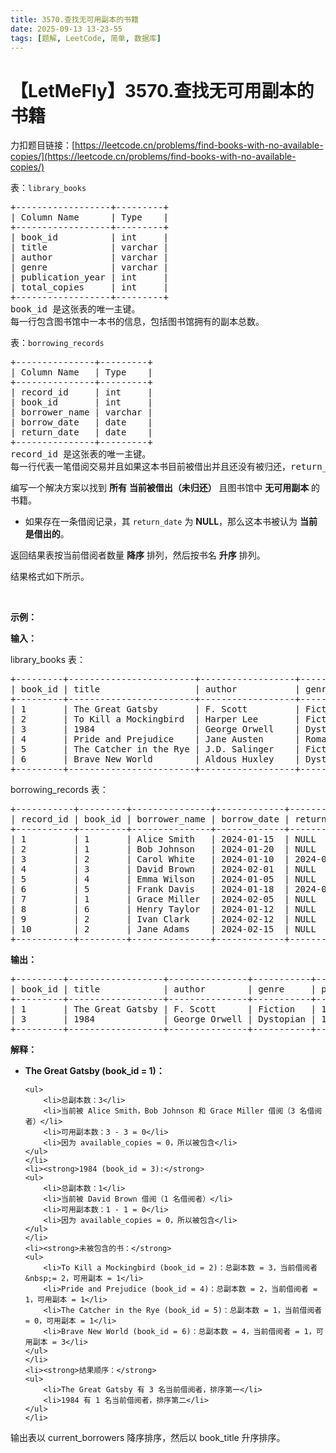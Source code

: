 ```yaml
---
title: 3570.查找无可用副本的书籍
date: 2025-09-13 13-23-55
tags: [题解, LeetCode, 简单, 数据库]
---
```


# 【LetMeFly】3570.查找无可用副本的书籍

力扣题目链接：[https://leetcode.cn/problems/find-books-with-no-available-copies/](https://leetcode.cn/problems/find-books-with-no-available-copies/)

<p>表：<code>library_books</code></p>

<pre>
+------------------+---------+
| Column Name      | Type    |
+------------------+---------+
| book_id          | int     |
| title            | varchar |
| author           | varchar |
| genre            | varchar |
| publication_year | int     |
| total_copies     | int     |
+------------------+---------+
book_id 是这张表的唯一主键。
每一行包含图书馆中一本书的信息，包括图书馆拥有的副本总数。
</pre>

<p>表：<code>borrowing_records</code></p>

<pre>
+---------------+---------+
| Column Name   | Type    |
+---------------+---------+
| record_id     | int     |
| book_id       | int     |
| borrower_name | varchar |
| borrow_date   | date    |
| return_date   | date    |
+---------------+---------+
record_id 是这张表的唯一主键。
每一行代表一笔借阅交易并且如果这本书目前被借出并且还没有被归还，return_date 为 NULL。
</pre>

<p>编写一个解决方案以找到 <strong>所有</strong> <strong>当前被借出（未归还）&nbsp;</strong>且图书馆中 <strong>无可用副本</strong> 的书籍。</p>

<ul>
	<li>如果存在一条借阅记录，其&nbsp;<code>return_date</code>&nbsp;为 <strong>NULL</strong>，那么这本书被认为 <strong>当前是借出的</strong>。</li>
</ul>

<p>返回结果表按当前借阅者数量 <strong>降序</strong> 排列，然后按书名 <strong>升序</strong> 排列。</p>

<p>结果格式如下所示。</p>

<p>&nbsp;</p>

<p><strong class="example">示例：</strong></p>

<div class="example-block">
<p><strong>输入：</strong></p>

<p>library_books 表：</p>

<pre class="example-io">
+---------+------------------------+------------------+----------+------------------+--------------+
| book_id | title                  | author           | genre    | publication_year | total_copies |
+---------+------------------------+------------------+----------+------------------+--------------+
| 1       | The Great Gatsby       | F. Scott         | Fiction  | 1925             | 3            |
| 2       | To Kill a Mockingbird  | Harper Lee       | Fiction  | 1960             | 3            |
| 3       | 1984                   | George Orwell    | Dystopian| 1949             | 1            |
| 4       | Pride and Prejudice    | Jane Austen      | Romance  | 1813             | 2            |
| 5       | The Catcher in the Rye | J.D. Salinger    | Fiction  | 1951             | 1            |
| 6       | Brave New World        | Aldous Huxley    | Dystopian| 1932             | 4            |
+---------+------------------------+------------------+----------+------------------+--------------+
</pre>

<p>borrowing_records 表：</p>

<pre class="example-io">
+-----------+---------+---------------+-------------+-------------+
| record_id | book_id | borrower_name | borrow_date | return_date |
+-----------+---------+---------------+-------------+-------------+
| 1         | 1       | Alice Smith   | 2024-01-15  | NULL        |
| 2         | 1       | Bob Johnson   | 2024-01-20  | NULL        |
| 3         | 2       | Carol White   | 2024-01-10  | 2024-01-25  |
| 4         | 3       | David Brown   | 2024-02-01  | NULL        |
| 5         | 4       | Emma Wilson   | 2024-01-05  | NULL        |
| 6         | 5       | Frank Davis   | 2024-01-18  | 2024-02-10  |
| 7         | 1       | Grace Miller  | 2024-02-05  | NULL        |
| 8         | 6       | Henry Taylor  | 2024-01-12  | NULL        |
| 9         | 2       | Ivan Clark    | 2024-02-12  | NULL        |
| 10        | 2       | Jane Adams    | 2024-02-15  | NULL        |
+-----------+---------+---------------+-------------+-------------+
</pre>

<p><strong>输出：</strong></p>

<pre class="example-io">
+---------+------------------+---------------+-----------+------------------+-------------------+
| book_id | title            | author        | genre     | publication_year | current_borrowers |
+---------+------------------+---------------+-----------+------------------+-------------------+
| 1       | The Great Gatsby | F. Scott      | Fiction   | 1925             | 3                 | 
| 3       | 1984             | George Orwell | Dystopian | 1949             | 1                 |
+---------+------------------+---------------+-----------+------------------+-------------------+
</pre>

<p><strong>解释：</strong></p>

<ul>
	<li><strong>The Great Gatsby (book_id = 1)：</strong>

	<ul>
		<li>总副本数：3</li>
		<li>当前被 Alice Smith，Bob Johnson 和 Grace Miller 借阅（3 名借阅者）</li>
		<li>可用副本数：3 - 3 = 0</li>
		<li>因为 available_copies = 0，所以被包含</li>
	</ul>
	</li>
	<li><strong>1984 (book_id = 3):</strong>
	<ul>
		<li>总副本数：1</li>
		<li>当前被 David Brown 借阅（1 名借阅者）</li>
		<li>可用副本数：1 - 1 = 0</li>
		<li>因为 available_copies = 0，所以被包含</li>
	</ul>
	</li>
	<li><strong>未被包含的书：</strong>
	<ul>
		<li>To Kill a Mockingbird (book_id = 2)：总副本数 = 3，当前借阅者&nbsp;= 2，可用副本 = 1</li>
		<li>Pride and Prejudice (book_id = 4)：总副本数 = 2，当前借阅者 = 1，可用副本 = 1</li>
		<li>The Catcher in the Rye (book_id = 5)：总副本数 = 1，当前借阅者 = 0，可用副本 = 1</li>
		<li>Brave New World (book_id = 6)：总副本数 = 4，当前借阅者 = 1，可用副本 = 3</li>
	</ul>
	</li>
	<li><strong>结果顺序：</strong>
	<ul>
		<li>The Great Gatsby 有 3 名当前借阅者，排序第一</li>
		<li>1984 有 1 名当前借阅者，排序第二</li>
	</ul>
	</li>
</ul>

<p>输出表以 current_borrowers 降序排序，然后以 book_title 升序排序。</p>
</div>


    